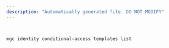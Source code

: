 ```yaml
---
description: "Automatically generated file. DO NOT MODIFY"
---
```


```bash


mgc identity conditional-access templates list

```